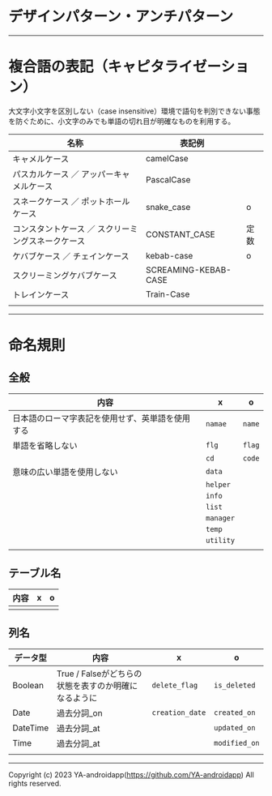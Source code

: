 # デザインパターン・アンチパターン

---

# 複合語の表記（キャピタライゼーション）

大文字小文字を区別しない（case insensitive）環境で語句を判別できない事態を防ぐために、小文字のみでも単語の切れ目が明確なものを利用する。

| 名称                                               | 表記例               |      |
| -------------------------------------------------- | -------------------- | ---- |
| キャメルケース                                     | camelCase            |      |
| パスカルケース ／ アッパーキャメルケース           | PascalCase           |      |
| スネークケース ／ ポットホールケース               | snake_case           | o    |
| コンスタントケース ／ スクリーミングスネークケース | CONSTANT_CASE        | 定数 |
| ケバブケース ／ チェインケース                     | kebab-case           | o    |
| スクリーミングケバブケース                         | SCREAMING-KEBAB-CASE |      |
| トレインケース                                     | Train-Case           |      |
|                                                    |                      |      |

---

# 命名規則

## 全般

| 内容                                             | x         | o      |
| ------------------------------------------------ | --------- | ------ |
| 日本語のローマ字表記を使用せず、英単語を使用する | `namae`   | `name` |
| 単語を省略しない                                 | `flg`     | `flag` |
|                                                  | `cd`      | `code` |
| 意味の広い単語を使用しない                       | `data`    |        |
|                                                  | `helper`  |        |
|                                                  | `info`    |        |
|                                                  | `list`    |        |
|                                                  | `manager` |        |
|                                                  | `temp`    |        |
|                                                  | `utility` |        |
|                                                  |           |        |

## テーブル名

| 内容 | x   | o   |
| ---- | --- | --- |
|      |     |     |

## 列名

| データ型 | 内容                                                 | x               | o             |
| -------- | ---------------------------------------------------- | --------------- | ------------- |
| Boolean  | True / Falseがどちらの状態を表すのか明確になるように | `delete_flag`   | `is_deleted`  |
| Date     | 過去分詞_on                                          | `creation_date` | `created_on`  |
| DateTime | 過去分詞_at                                          |                 | `updated_on`  |
| Time     | 過去分詞_at                                          |                 | `modified_on` |
|          |                                                      |                 |               |

---

Copyright (c) 2023 YA-androidapp(https://github.com/YA-androidapp) All rights reserved.
